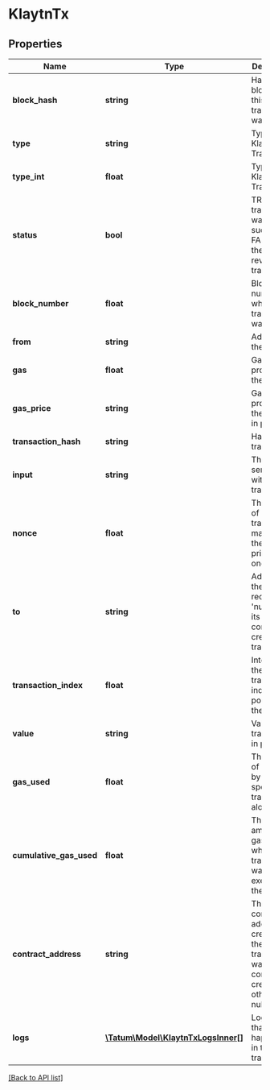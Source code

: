 # KlaytnTx

## Properties

Name | Type | Description | Notes
------------ | ------------- | ------------- | -------------
**block_hash** | **string** | Hash of the block where this transaction was in. | [optional]
**type** | **string** | Type of Klaytn Transaction | [optional]
**type_int** | **float** | Type of Klaytn Transaction | [optional]
**status** | **bool** | TRUE if the transaction was successful, FALSE, if the EVM reverted the transaction. | [optional]
**block_number** | **float** | Block number where this transaction was in. | [optional]
**from** | **string** | Address of the sender. | [optional]
**gas** | **float** | Gas provided by the sender. | [optional]
**gas_price** | **string** | Gas price provided by the sender in peb. | [optional]
**transaction_hash** | **string** | Hash of the transaction. | [optional]
**input** | **string** | The data sent along with the transaction. | [optional]
**nonce** | **float** | The number of transactions made by the sender prior to this one. | [optional]
**to** | **string** | Address of the receiver. &#39;null&#39; when its a contract creation transaction. | [optional]
**transaction_index** | **float** | Integer of the transactions index position in the block. | [optional]
**value** | **string** | Value transferred in peb. | [optional]
**gas_used** | **float** | The amount of gas used by this specific transaction alone. | [optional]
**cumulative_gas_used** | **float** | The total amount of gas used when this transaction was executed in the block. | [optional]
**contract_address** | **string** | The contract address created, if the transaction was a contract creation, otherwise null. | [optional]
**logs** | [**\Tatum\Model\KlaytnTxLogsInner[]**](KlaytnTxLogsInner.md) | Log events, that happened in this transaction. | [optional]

[[Back to API list]](../../README.md#api-endpoints)
